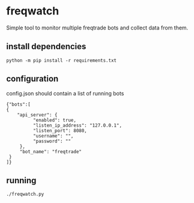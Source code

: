 # freqwatch
Simple tool to monitor multiple freqtrade bots and collect data from them.

## install dependencies
```
python -m pip install -r requirements.txt
```

## configuration

config.json should contain a list of running bots

```
{"bots":[
{
    "api_server": {
          "enabled": true,
          "listen_ip_address": "127.0.0.1",
          "listen_port": 8080,
          "username": "",
          "password": ""
     },
     "bot_name": "freqtrade" 
 }
]}
```

## running
```
./freqwatch.py
```
